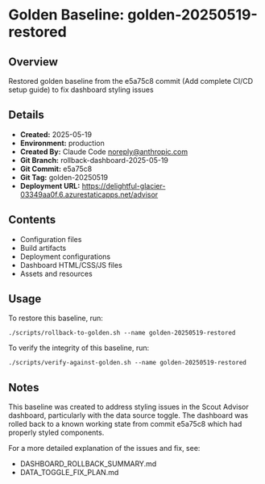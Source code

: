 # Golden Baseline: golden-20250519-restored

## Overview
Restored golden baseline from the e5a75c8 commit (Add complete CI/CD setup guide) to fix dashboard styling issues

## Details
- **Created:** 2025-05-19
- **Environment:** production
- **Created By:** Claude Code <noreply@anthropic.com>
- **Git Branch:** rollback-dashboard-2025-05-19
- **Git Commit:** e5a75c8
- **Git Tag:** golden-20250519
- **Deployment URL:** https://delightful-glacier-03349aa0f.6.azurestaticapps.net/advisor

## Contents
- Configuration files
- Build artifacts
- Deployment configurations
- Dashboard HTML/CSS/JS files
- Assets and resources

## Usage
To restore this baseline, run:
```
./scripts/rollback-to-golden.sh --name golden-20250519-restored
```

To verify the integrity of this baseline, run:
```
./scripts/verify-against-golden.sh --name golden-20250519-restored
```

## Notes
This baseline was created to address styling issues in the Scout Advisor dashboard, particularly with the data source toggle. The dashboard was rolled back to a known working state from commit e5a75c8 which had properly styled components.

For a more detailed explanation of the issues and fix, see:
- DASHBOARD_ROLLBACK_SUMMARY.md
- DATA_TOGGLE_FIX_PLAN.md